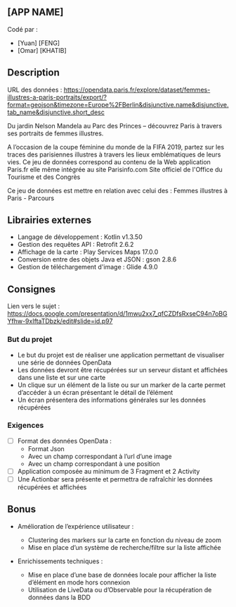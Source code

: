 
## [APP NAME]  
  
Codé par :   
 - [Yuan] [FENG]   
 - [Omar] [KHATIB]   

## Description  
  
URL des données : https://opendata.paris.fr/explore/dataset/femmes-illustres-a-paris-portraits/export/?format=geojson&timezone=Europe%2FBerlin&disjunctive.name&disjunctive.tab_name&disjunctive.short_desc
  
Du jardin Nelson Mandela au Parc des Princes – découvrez Paris à travers ses portraits de femmes illustres.

A l’occasion de la coupe féminine du monde de la FIFA 2019, partez sur les traces des parisiennes illustres à travers les lieux emblématiques de leurs vies. 
Ce jeu de données correspond au contenu de la Web application Paris.fr elle même intégrée au site Parisinfo.com Site officiel de l'Office du Tourisme et des Congrès

Ce jeu de données est mettre en relation avec celui des : Femmes illustres à Paris - Parcours
  
## Librairies externes  
  
- Langage de développement : Kotlin v1.3.50 
- Gestion des requêtes API : Retrofit 2.6.2 
- Affichage de la carte : Play Services Maps 17.0.0 
- Conversion entre des objets Java et JSON : gson 2.8.6 
- Gestion de téléchargement d'image : Glide 4.9.0 
  
## Consignes  
  
Lien vers le sujet : https://docs.google.com/presentation/d/1mwu2xx7_qfCZDfsRxseC94n7oBGYfhw-9xIftaTDbzk/edit#slide=id.p97  
  
### But du projet  
  
 - Le but du projet est de réaliser une application permettant de visualiser une série de données OpenData  
 - Les données devront être récupérées sur un serveur distant et affichées dans une liste et sur une carte  
 - Un clique sur un élément de la liste ou sur un marker de la carte permet d’accéder à un écran présentant le détail de l’élément  
 - Un écran présentera des informations générales sur les données récupérées  
  
### Exigences    
- [ ] Format des données OpenData :   
	 - Format Json  
	 - Avec un champ correspondant à l’url d’une image  
	 - Avec un champ correspondant à une position  
 - [ ] Application composée au minimum de 3 Fragment et 2 Activity  
 - [ ] Une Actionbar sera présente et permettra de rafraîchir les données récupérées et affichées
 
 ## Bonus
 
 - Amélioration de l’expérience utilisateur :
    - Clustering des markers sur la carte en fonction du niveau de zoom
    - Mise en place d’un système de recherche/filtre sur la liste affichée
 
 - Enrichissements techniques :
    - Mise en place d’une base de données locale pour afficher la liste d’élément en mode hors connexion
    - Utilisation de LiveData ou d’Observable pour la récupération de données dans la BDD
 
